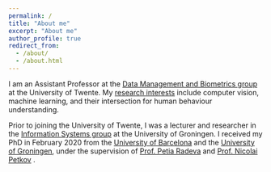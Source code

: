 ```yaml
---
permalink: /
title: "About me"
excerpt: "About me"
author_profile: true
redirect_from: 
  - /about/
  - /about.html
---
```


I am an Assistant Professor at the <a href="https://www.utwente.nl/en/eemcs/dmb/" target="_blank">Data Management and Biometrics group</a> at the University of Twente. My <a href="https://estefaniatalavera.github.io/research/" target="_blank">research interests</a> include computer vision, machine learning, and their intersection for human behaviour understanding.

Prior to joining the University of Twente, I was a lecturer and researcher in the <a href="http://www.cs.rug.nl/infosys/">Information Systems group</a> at the University of Groningen. I received my PhD in February 2020 from the <a href="http://www.ub.edu/cvub/" target="_blank">University of Barcelona</a> and the <a href="https://www.cs.rug.nl/is/Main/People" target="_blank">University of Groningen</a>, under the supervision of <a href="http://www.ub.edu/cvub/petiaradeva/?p=36">Prof. Petia Radeva</a> and <a href="https://www.cs.rug.nl/~petkov/">Prof. Nicolai Petkov</a> . 




